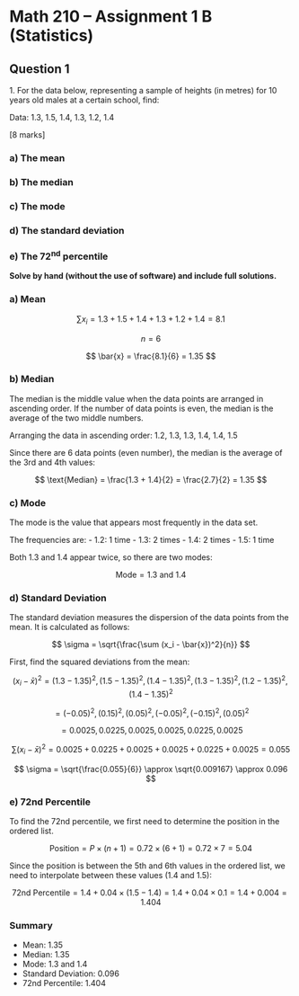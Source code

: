 # Math 210 – Assignment 1 B (Statistics)

## Question 1

1\. For the data below, representing a sample of heights (in metres) for
10 years old males at a certain school, find:

Data: 1.3, 1.5, 1.4, 1.3, 1.2, 1.4

\[8 marks\]

### a) The mean

### b) The median

### c) The mode

### d) The standard deviation

### e) The 72<sup>nd</sup> percentile

**Solve by hand (without the use of software) and include full
solutions.**

### a) Mean

$$
\sum x_i = 1.3 + 1.5 + 1.4 + 1.3 + 1.2 + 1.4 = 8.1
$$

$$
n = 6
$$

$$
\bar{x} = \frac{8.1}{6} = 1.35
$$

### b) Median

The median is the middle value when the data points are arranged in
ascending order. If the number of data points is even, the median is the
average of the two middle numbers.

Arranging the data in ascending order: 1.2, 1.3, 1.3, 1.4, 1.4, 1.5

Since there are 6 data points (even number), the median is the average
of the 3rd and 4th values:

$$
\text{Median} = \frac{1.3 + 1.4}{2} = \frac{2.7}{2} = 1.35
$$

### c) Mode

The mode is the value that appears most frequently in the data set.

The frequencies are: - 1.2: 1 time - 1.3: 2 times - 1.4: 2 times - 1.5:
1 time

Both 1.3 and 1.4 appear twice, so there are two modes:

$$
\text{Mode} = 1.3 \text{ and } 1.4
$$

### d) Standard Deviation

The standard deviation measures the dispersion of the data points from
the mean. It is calculated as follows:

$$
\sigma = \sqrt{\frac{\sum (x_i - \bar{x})^2}{n}}
$$

First, find the squared deviations from the mean:

$$
(x_i - \bar{x})^2 = (1.3 - 1.35)^2, (1.5 - 1.35)^2, (1.4 - 1.35)^2, (1.3 - 1.35)^2, (1.2 - 1.35)^2, (1.4 - 1.35)^2
$$

$$
= (-0.05)^2, (0.15)^2, (0.05)^2, (-0.05)^2, (-0.15)^2, (0.05)^2
$$

$$
= 0.0025, 0.0225, 0.0025, 0.0025, 0.0225, 0.0025
$$

$$
\sum (x_i - \bar{x})^2 = 0.0025 + 0.0225 + 0.0025 + 0.0025 + 0.0225 + 0.0025 = 0.055
$$

$$
\sigma = \sqrt{\frac{0.055}{6}} \approx \sqrt{0.009167} \approx 0.096
$$

### e) 72nd Percentile

To find the 72nd percentile, we first need to determine the position in
the ordered list.

$$
\text{Position} = P \times (n + 1) = 0.72 \times (6 + 1) = 0.72 \times 7 = 5.04
$$

Since the position is between the 5th and 6th values in the ordered
list, we need to interpolate between these values (1.4 and 1.5):

$$
\text{72nd Percentile} = 1.4 + 0.04 \times (1.5 - 1.4) = 1.4 + 0.04 \times 0.1 = 1.4 + 0.004 = 1.404
$$

### Summary

- Mean: 1.35
- Median: 1.35
- Mode: 1.3 and 1.4
- Standard Deviation: 0.096
- 72nd Percentile: 1.404
